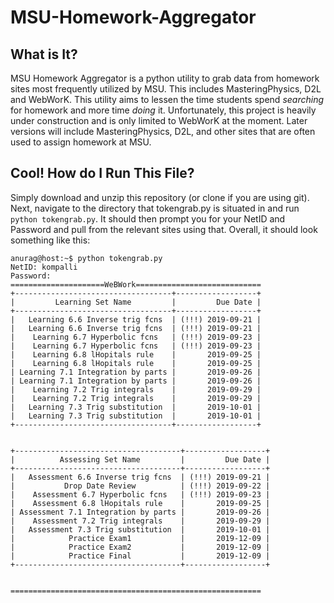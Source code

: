 # MSU-Homework-Aggregator
## What is It?
MSU Homework Aggregator is a python utility to grab data from homework sites most frequently utilized by MSU. This includes MasteringPhysics, D2L and WebWorK. This utility aims to lessen the time students spend <i>searching</i> for homework and more time <i>doing</i> it. Unfortunately, this project is heavily under construction and is only limited to WebWorK at the moment. Later versions will include MasteringPhysics, D2L, and other sites that are often used to assign homework at MSU.

## Cool! How do I Run This File?
Simply download and unzip this repository (or clone if you are using git). Next, navigate to the directory that tokengrab.py is situated in and run `python tokengrab.py`. It should then prompt you for your NetID and Password and pull from the relevant sites using that.
Overall, it should look something like this:

```
anurag@host:~$ python tokengrab.py
NetID: kompalli
Password:
=====================WeBWork============================
+-----------------------------------+------------------+
|         Learning Set Name         |         Due Date |
+-----------------------------------+------------------+
|   Learning 6.6 Inverse trig fcns  | (!!!) 2019-09-21 |
|   Learning 6.6 Inverse trig fcns  | (!!!) 2019-09-21 |
|    Learning 6.7 Hyperbolic fcns   | (!!!) 2019-09-23 |
|    Learning 6.7 Hyperbolic fcns   | (!!!) 2019-09-23 |
|    Learning 6.8 lHopitals rule    |       2019-09-25 |
|    Learning 6.8 lHopitals rule    |       2019-09-25 |
| Learning 7.1 Integration by parts |       2019-09-26 |
| Learning 7.1 Integration by parts |       2019-09-26 |
|    Learning 7.2 Trig integrals    |       2019-09-29 |
|    Learning 7.2 Trig integrals    |       2019-09-29 |
|   Learning 7.3 Trig substitution  |       2019-10-01 |
|   Learning 7.3 Trig substitution  |       2019-10-01 |
+-----------------------------------+------------------+


+-------------------------------------+------------------+
|          Assessing Set Name         |         Due Date |
+-------------------------------------+------------------+
|   Assessment 6.6 Inverse trig fcns  | (!!!) 2019-09-21 |
|           Drop Date Review          | (!!!) 2019-09-22 |
|    Assessment 6.7 Hyperbolic fcns   | (!!!) 2019-09-23 |
|    Assessment 6.8 lHopitals rule    |       2019-09-25 |
| Assessment 7.1 Integration by parts |       2019-09-26 |
|    Assessment 7.2 Trig integrals    |       2019-09-29 |
|   Assessment 7.3 Trig substitution  |       2019-10-01 |
|            Practice Exam1           |       2019-12-09 |
|            Practice Exam2           |       2019-12-09 |
|            Practice Final           |       2019-12-09 |
+-------------------------------------+------------------+


========================================================
```
